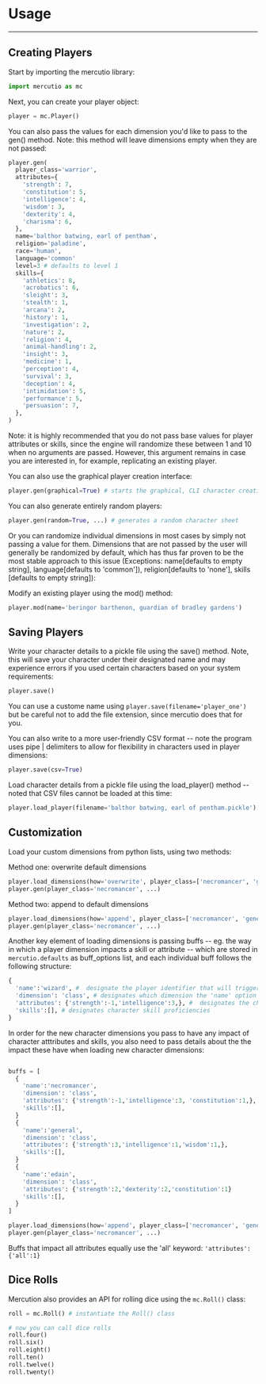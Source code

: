 # Usage
---

## Creating Players

Start by importing the mercutio library:
```python
import mercutio as mc
```

Next, you can create your player object:

```python
player = mc.Player()
```

You can also pass the values for each dimension you'd like to pass to the gen() method. Note: this method will leave dimensions empty when they are not passed:
```python
player.gen(
  player_class='warrior',
  attributes={
    'strength': 7,
    'constitution': 5,
    'intelligence': 4,
    'wisdom': 3,
    'dexterity': 4,
    'charisma': 6,
  },
  name='balthor batwing, earl of pentham',
  religion='paladine',
  race='human',
  language='common'
  level=3 # defaults to level 1
  skills={
    'athletics': 8,
    'acrobatics': 6,
    'sleight': 3,
    'stealth': 1,
    'arcana': 2,
    'history': 1,
    'investigation': 2,
    'nature': 2,
    'religion': 4,
    'animal-handling': 2,
    'insight': 3,
    'medicine': 1,
    'perception': 4,
    'survival': 3,
    'deception': 4,
    'intimidation': 5,
    'performance': 5,
    'persuasion': 7,
  },
)
```
Note: it is highly recommended that you do not pass base values for player attributes or skills, since the engine will randomize these between 1 and 10 when no arguments are passed. However, this argument remains in case you are interested in, for example, replicating an existing player.

You can also use the graphical player creation interface:
```python
player.gen(graphical=True) # starts the graphical, CLI character creation interface
```


You can also generate entirely random players:
```python
player.gen(random=True, ...) # generates a random character sheet
```
Or you can randomize individual dimensions in most cases by simply not passing a value for them. Dimensions that are not passed by the user will generally be randomized by default, which has thus far proven to be the most stable approach to this issue (Exceptions: name[defaults to empty string], language[defaults to 'common']), religion[defaults to 'none'], skills [defaults to empty string]):

Modify an existing player using the mod() method:
```python
player.mod(name='beringor barthenon, guardian of bradley gardens')
```

## Saving Players

Write your character details to a pickle file using the save() method. Note, this will save your character under their designated name and may experience errors if you used certain characters based on your system requirements:
```python
player.save()
```
You can use a custome name using ```player.save(filename='player_one')``` but be careful not to add the file extension, since mercutio does that for you.

You can also write to a more user-friendly CSV format -- note the program uses pipe | delimiters to allow for flexibility in characters used in player dimensions:
```python
player.save(csv=True)
```

Load character details from a pickle file using the load_player() method -- noted that CSV files cannot be loaded at this time:
```python
player.load_player(filename='balthor batwing, earl of pentham.pickle')
```

## Customization

Load your custom dimensions from python lists, using two methods:

Method one: overwrite default dimensions
```python
player.load_dimensions(how='overwrite', player_class=['necromancer', 'general', 'edain'])
player.gen(player_class='necromancer', ...)
```

Method two: append to default dimensions
```python
player.load_dimensions(how='append', player_class=['necromancer', 'general', 'edain'])
player.gen(player_class='necromancer', ...)
```

Another key element of loading dimensions is passing buffs -- eg. the way in which a player dimension impacts a skill or attribute -- which are stored in ```mercutio.defaults``` as buff_options list, and each individual buff follows the following structure:

```python
{
  'name':'wizard', #  designate the player identifier that will trigger this buff
  'dimension': 'class', # designates which dimension the 'name' option falls under
  'attributes': {'strength':-1,'intelligence':3,}, #  designates the character attributes to buff
  'skills':[], # designates character skill proficiencies
}
```

In order for the new character dimensions you pass to have any impact of character atttributes and skills, you also need to pass details about the the impact these have when loading new character dimensions:
```python

buffs = [
  {
    'name':'necromancer', 
    'dimension': 'class', 
    'attributes': {'strength':-1,'intelligence':3, 'constitution':1,},
    'skills':[], 
  }
  {
    'name':'general',
    'dimension': 'class',
    'attributes': {'strength':3,'intelligence':1,'wisdom':1,}, 
    'skills':[], 
  }
  {
    'name':'edain',
    'dimension': 'class', 
    'attributes': {'strength':2,'dexterity':2,'constitution':1}
    'skills':[],  
  }
]

player.load_dimensions(how='append', player_class=['necromancer', 'general', 'edain'], buffs=buffs)
player.gen(player_class='necromancer', ...)
```

Buffs that impact all attributes equally use the 'all' keyword: ```'attributes':{'all':1}```

## Dice Rolls

Mercution also provides an API for rolling dice using the ```mc.Roll()``` class:

```python
roll = mc.Roll() # instantiate the Roll() class

# now you can call dice rolls 
roll.four() 
roll.six()
roll.eight()
roll.ten()
roll.twelve()
roll.twenty()

```